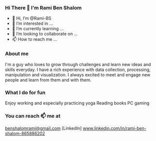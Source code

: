 ### Hi There 👋 I'm Rami Ben Shalom


- 👋 Hi, I’m @Rami-BS
- 👀 I’m interested in ...
- 🌱 I’m currently learning ...
- 💞️ I’m looking to collaborate on ...
- 📫 How to reach me ...

<!---
Rami-BS/Rami-BS is a ✨ special ✨ repository because its `README.md` (this file) appears on your GitHub profile.
You can click the Preview link to take a look at your changes.
--->


### About me
I'm a guy who loves to grow through challenges and learn new ideas and skills everyday. I have a rich experience with data collection, processing, manipulation and visualization.
I always excited to meet and engage new people and learn from them and with them.

### What I do for fun
Enjoy working and especially practicing yoga
Reading books
PC gaming

### You can reach 📫 me at
benshalomrami@gmail.com
[LinkedIn] www.linkedin.com/in/rami-ben-shalom-865886202
